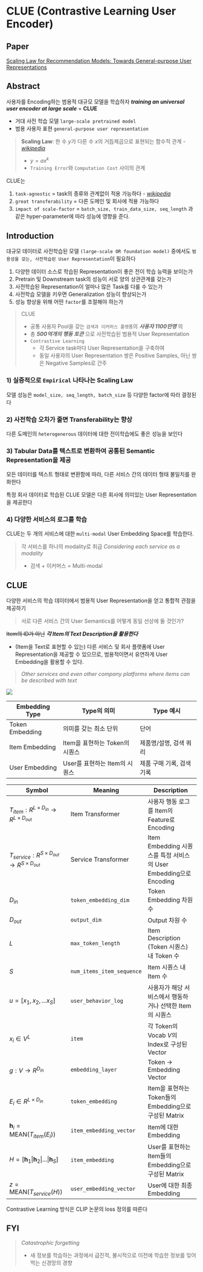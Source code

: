 # CLUE (Contrastive Learning User Encoder)

## Paper
[Scaling Law for Recommendation Models: Towards General-purpose User Representations](https://arxiv.org/abs/2111.11294)

## Abstract
사용자를 Encoding하는 범용적 대규모 모델을 학습하자 ___training an universal user encoder at large scale___ = __CLUE__
- 거대 사전 학습 모델 `large-scale pretrained model` 
- 범용 사용자 표현 `general-purpose user representation`

> __Scaling Law__: 한 수 $y$가 다른 수 $x$의 거듭제곱으로 표현되는 함수적 관계 - [_wikipedia_](https://ko.wikipedia.org/wiki/%EB%A9%B1%EB%B2%95%EC%B9%99)
> - $y=ax^{k}$
> - `Training Error`와 `Computation Cost` 사이의 관계

CLUE는
1. `task-agnostic` = task의 종류와 관계없이 적용 가능하다 - [_wikipedia_](https://en.wikipedia.org/wiki/Agnostic_(data))
2. `great transferability` = 다른 도메인 및 회사에 적용 가능하다
3. `impact of scale-factor` = `batch_size, train_data_size, seq_length` 과 같은 hyper-parameter에 따라 성능에 영향을 준다.

## Introduction
대규모 데이터로 사전학습된 모델 `(large-scale OR foundation model)` 중에서도 `범용성을 갖는, 사전학습된 User Representation`이 필요하다
1. 다양한 데이터 소스로 학습된 Representation이 좋은 전이 학습 능력을 보이는가
2. Pretrain 및 Downstream task의 성능이 서로 양의 상관관계를 갖는가
3. 사전학습된 Representation이 얼마나 많은 Task를 다룰 수 있는가
4. 사전학습 모델을 키우면 Generalization 성능이 향상되는가
5. 성능 향상을 위해 어떤 `factor`를 조절해야 하는가

> CLUE
> - 공통 사용자 Pool을 갖는 `검색과 이커머스 플랫폼`의 ___사용자 1100만명___ 의
> - 총 ___500억개의 행동 토큰___ 으로 사전학습된 범용적 User Representation
> - `Contrastive Learning`
>   - 각 Service task마다 User Representation을 구축하여
>   - 동일 사용자의 User Representation 쌍은 Positive Samples, 아닌 쌍은 Negative Samples로 간주

### 1) 실증적으로 `Empirical` 나타나는 Scaling Law
모델 성능은 `model_size, seq_length, batch_size` 등 다양한 factor에 따라 결정된다

### 2) 사전학습 오차가 줄면 Transferability는 향상
다른 도메인의 `heterogenerous` 데이터에 대한 전이학습에도 좋은 성능을 보인다

### 3) Tabular Data를 텍스트로 변환하여 공통된 Semantic Representation을 제공
모든 데이터를 텍스트 형태로 변환함에 따라, 다른 서비스 간의 데이터 형태 불일치를 완화한다

특정 회사 데이터로 학습된 CLUE 모델은 다른 회사에 의미있는 User Representation을 제공한다

### 4) 다양한 서비스의 로그를 학습
CLUE는 두 개의 서비스에 대한 `multi-modal` User Embedding Space를 학습한다.

> 각 서비스를 하나의 modality로 취급 _Considering each service as a modality_
> - 검색 + 이커머스 = Multi-modal

## CLUE

다양한 서비스의 학습 데이터에서 범용적 User Representation을 얻고 통합적 관점을 제공하기

> 서로 다른 서비스 간의 User Semantics를 어떻게 동일 선상에 둘 것인가?  

~~Item의 ID가 아닌~~ ___각 Item의 Text Description을 활용한다___
- (Item을 Text로 표현할 수 있는) 다른 서비스 및 회사 플랫폼에 User Representation을 제공할 수 있으므로, 범용적이면서 유연하게 User Embedding을 활용할 수 있다.

> _Other services and even other company platforms where items can be described with text_


![](https://d3i71xaburhd42.cloudfront.net/7567744a0e23174166575e8d98590967684696b4/2-Figure1-1.png)

|Embedding Type|Type의 의미|Type 예시|
|---|---|---|
|Token Embedding|의미를 갖는 최소 단위|단어|
|Item Embedding|Item을 표현하는 Token의 시퀀스|제품명/설명, 검색 쿼리|
|User Embedding|User를 표현하는 Item의 시퀀스|제품 구매 기록, 검색 기록|

|Symbol|Meaning|Description|
|---|---|---|
|$T_{item}:R^{L\times D_{in}}\rightarrow R^{L\times D_{out}}$|Item Transformer|사용자 행동 로그를 Item의 Feature로 Encoding|
|$T_{service}:R^{S\times D_{out}}\rightarrow R^{S\times D_{out}}$|Service Transformer|Item Embedding 시퀀스를 특정 서비스의 User Embedding으로 Encoding|
|$D_{in}$|`token_embedding_dim`|Token Embedding 차원 수|
|$D_{out}$|`output_dim`|Output 차원 수|
|$L$|`max_token_length`|Item Description (Token 시퀀스) 내 Token 수|
|$S$|`num_items_item_sequence`|Item 시퀀스 내 Item 수|
|$u=[x_{1}, x_{2}, ... x_{S}]$|`user_behavior_log`|사용자가 해당 서비스에서 행동하거나 선택한 Item의 시퀀스|
|$x_{i}\in V^{L}$|`item`|각 Token의 Vocab $V$의 Index로 구성된 Vector|
|$g:V\rightarrow R^{D_{in}}$|`embedding_layer`|Token $\rightarrow$ Embedding Vector|
|$E_{i}\in R^{L\times D_{in}}$|`token_embedding`|Item을 표현하는 Token들의 Embedding으로 구성된 Matrix|
|$\textbf{h}_{i}=\text{MEAN}(T_{item}(E_{i}))$|`item_embedding_vector`|Item에 대한 Embedding|
|$H=[\textbf{h}_{1}\|\textbf{h}_{2}\|...\|\textbf{h}_{S}]$|`item_embedding`|User를 표현하는 Item들의 Embedding으로 구성된 Matrix|
|$z=\text{MEAN}(T_{service}(H))$|`user_embedding_vector`|User에 대한 최종 Embedding|

Contrastive Learning 방식은 CLIP 논문의 loss 정의를 따른다

## FYI
> _Catastrophic forgetting_
> - 새 정보를 학습하는 과정에서 급진적, 불시적으로 이전에 학습한 정보를 잊어먹는 신경망의 경향

